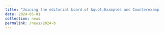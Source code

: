 ```yaml
---
title: "Joining the editorial board of &quot;Examples and Counterexamples&quot;."
date: 2024-05-01
collection: news
permalink: /news/2024-b
---
```



